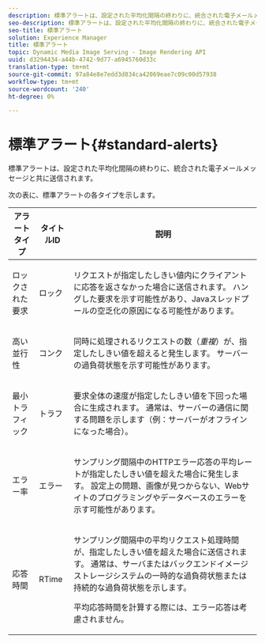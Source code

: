 ```yaml
---
description: 標準アラートは、設定された平均化間隔の終わりに、統合された電子メールメッセージと共に送信されます。
seo-description: 標準アラートは、設定された平均化間隔の終わりに、統合された電子メールメッセージと共に送信されます。
seo-title: 標準アラート
solution: Experience Manager
title: 標準アラート
topic: Dynamic Media Image Serving - Image Rendering API
uuid: d3294434-a44b-4742-9d77-a6945760d33c
translation-type: tm+mt
source-git-commit: 97a84e8e7edd3d834ca42069eae7c09c00d57938
workflow-type: tm+mt
source-wordcount: '240'
ht-degree: 0%

---
```



# 標準アラート{#standard-alerts}

標準アラートは、設定された平均化間隔の終わりに、統合された電子メールメッセージと共に送信されます。

次の表に、標準アラートの各タイプを示します。

<table id="table_02611F1B920E48A6973BFA969CA564EB"> 
 <thead> 
  <tr> 
   <th class="entry"> <b>アラートタイプ</b> </th> 
   <th class="entry"> <b>タイトルID</b> </th> 
   <th class="entry"> <b>説明</b> </th> 
  </tr> 
 </thead>
 <tbody> 
  <tr> 
   <td> <p>ロックされた要求 </p> </td> 
   <td> <p>ロック </p> </td> 
   <td> <p>リクエストが指定したしきい値内にクライアントに応答を返さなかった場合に送信されます。 ハングした要求を示す可能性があり、Javaスレッドプールの空乏化の原因になる可能性があります。 </p> </td> 
  </tr> 
  <tr> 
   <td> <p>高い並行性 </p> </td> 
   <td> <p>コンク </p> </td> 
   <td> 同時に処理されるリクエストの数（<i>重複</i>）が、指定したしきい値を超えると発生します。 サーバーの過負荷状態を示す可能性があります。 </td> 
  </tr> 
  <tr> 
   <td> <p>最小トラフィック </p> </td> 
   <td> <p>トラフ </p> </td> 
   <td> <p>要求全体の速度が指定したしきい値を下回った場合に生成されます。 通常は、サーバーの通信に関する問題を示します（例：サーバーがオフラインになった場合）。 </p> </td> 
  </tr> 
  <tr> 
   <td> <p>エラー率 </p> </td> 
   <td> <p>エラー </p> </td> 
   <td> <p>サンプリング間隔中のHTTPエラー応答の平均レートが指定したしきい値を超えた場合に発生します。 設定上の問題、画像が見つからない、Webサイトのプログラミングやデータベースのエラーを示す可能性があります。 </p> </td> 
  </tr> 
  <tr> 
   <td> <p>応答時間 </p> </td> 
   <td> <p>RTime </p> </td> 
   <td> <p>サンプリング間隔中の平均リクエスト処理時間が、指定したしきい値を超えた場合に送信されます。 通常は、サーバまたはバックエンドイメージストレージシステムの一時的な過負荷状態または持続的な過負荷状態を示します。 </p> <p>平均応答時間を計算する際には、エラー応答は考慮されません。 </p> </td> 
  </tr> 
 </tbody> 
</table>

